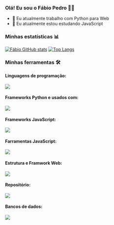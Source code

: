 ### Olá! Eu sou o Fábio Pedro 👋🏻

- 💼 Eu atualmente trabalho com Python para Web
- 🌱 Eu atualmente estou estudando JavaScript

### Minhas estatísticas 📊
[![Fábio GitHub stats](https://github-readme-stats.vercel.app/api?username=fspjonny&show_icons=true&theme=radical)](https://github.com/fspjonny/github-readme-stats)
[![Top Langs](https://github-readme-stats.vercel.app/api/top-langs/?username=fspjonny&layout=compact&theme=radical)](https://github.com/fspjonny/github-readme-stats)

### Minhas ferramentas 🛠️
#### Linguagens de programação:
<div align="left">
 <img src="https://skillicons.dev/icons?i=py,javascript,&theme=dark&perline=8"/>
</div>

#### Frameworks Python e usados com:
<div align="left">
 <img src="https://skillicons.dev/icons?i=django,flask,fastapi,selenium&theme=dark&perline=8"/>
</div>

#### Frameworks JavaScript:
<div align="left">
 <img src="https://skillicons.dev/icons?i=nodejs,express,react,nextjs,vue,angular&theme=dark&perline=8"/>
</div>

#### Farramentas JavaScript:
<div align="left">
 <img src="https://skillicons.dev/icons?i=gulp,webpack&theme=dark&perline=8"/>
</div>

#### Estrutura e Framwork Web:
<div align="left">
 <img src="https://skillicons.dev/icons?i=html,css,bootstrap,tailwind&theme=dark&perline=8"/>
</div>

#### Repositório:
<div align="left">
 <img src="https://skillicons.dev/icons?i=github,git&theme=dark&perline=8"/>
</div>

#### Bancos de dados:
<div align="left">
 <img src="https://skillicons.dev/icons?i=postgres,mysql,sqlite,mongodb&theme=dark&perline=8"/>
</div>